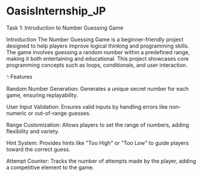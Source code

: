 # OasisInternship_JP
Task 1: Introduction to Number Guessing Game

Introduction The Number Guessing Game is a beginner-friendly project designed to help players improve logical thinking and programming skills. The game involves guessing a random number within a predefined range, making it both entertaining and educational. This project showcases core programming concepts such as loops, conditionals, and user interaction.

✨Features

Random Number Generation: Generates a unique secret number for each game, ensuring replayability.

User Input Validation: Ensures valid inputs by handling errors like non-numeric or out-of-range guesses.

Range Customization: Allows players to set the range of numbers, adding flexibility and variety.

Hint System: Provides hints like "Too High" or "Too Low" to guide players toward the correct guess.

Attempt Counter: Tracks the number of attempts made by the player, adding a competitive element to the game.

